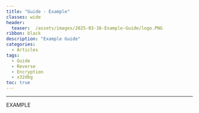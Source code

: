 ```yaml
---
title: "Guide - Example"
classes: wide
header:
  teaser:  /assets/images/2025-03-16-Example-Guide/logo.PNG
ribbon: black
description: "Example Guide"
categories:
  - Articles
tags:
  - Guide
  - Reverse
  - Encryption
  - x32dbg
toc: true
---
```

---
 EXAMPLE